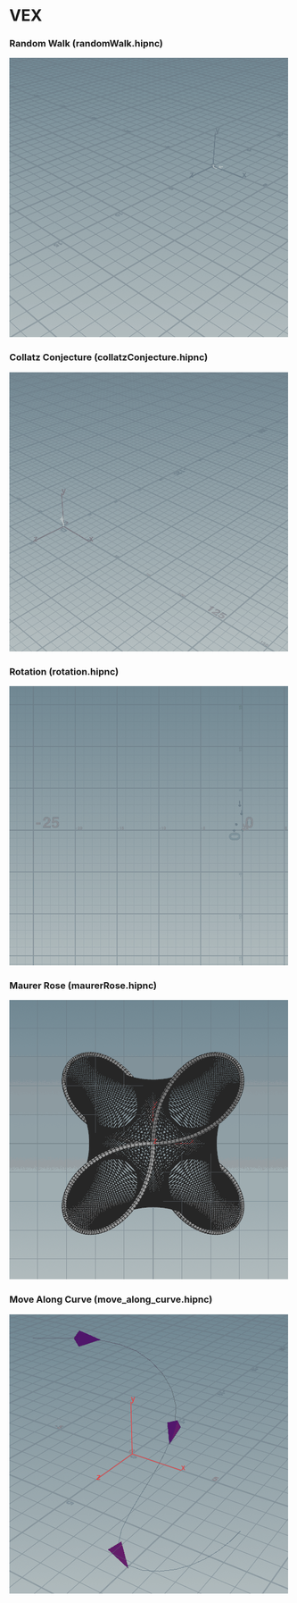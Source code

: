 # VEX
### Random Walk (randomWalk.hipnc)
![](randomWalk.gif)

### Collatz Conjecture (collatzConjecture.hipnc)
![](collatzConjecture.gif)

### Rotation (rotation.hipnc)
![](rotation.gif)

### Maurer Rose (maurerRose.hipnc)
![](maurerRose.gif)

### Move Along Curve (move_along_curve.hipnc)
![](move_along_curve.gif)

